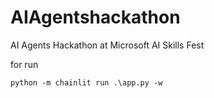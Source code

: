 # AIAgentshackathon
AI Agents Hackathon at Microsoft AI Skills Fest



for run 
```
python -m chainlit run .\app.py -w
```
